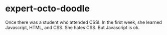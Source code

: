 # expert-octo-doodle
Once there was a student who attended CSSI.
In the first week, she learned Javascript, HTML, and CSS.
She hates CSS.
But Javascript is ok.
